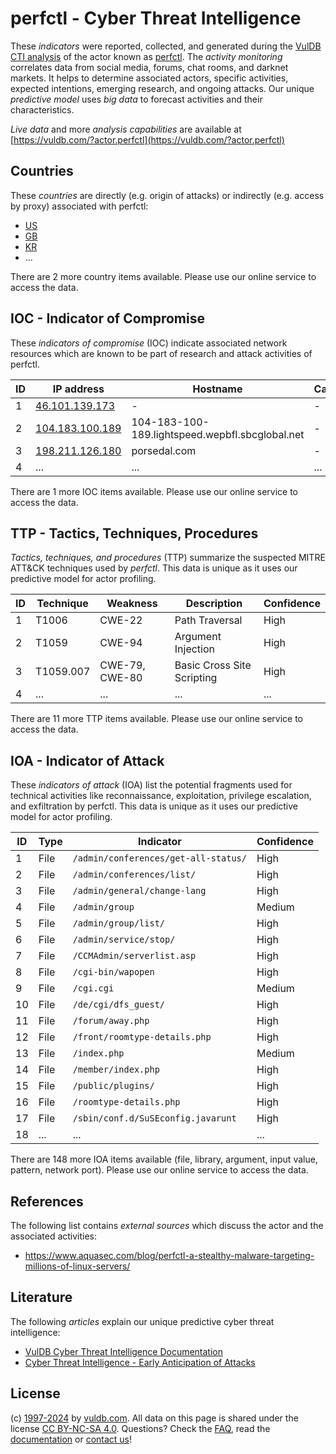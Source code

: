 # perfctl - Cyber Threat Intelligence

These _indicators_ were reported, collected, and generated during the [VulDB CTI analysis](https://vuldb.com/?kb.cti) of the actor known as [perfctl](https://vuldb.com/?actor.perfctl). The _activity monitoring_ correlates data from social media, forums, chat rooms, and darknet markets. It helps to determine associated actors, specific activities, expected intentions, emerging research, and ongoing attacks. Our unique _predictive model_ uses _big data_ to forecast activities and their characteristics.

_Live data_ and more _analysis capabilities_ are available at [https://vuldb.com/?actor.perfctl](https://vuldb.com/?actor.perfctl)

## Countries

These _countries_ are directly (e.g. origin of attacks) or indirectly (e.g. access by proxy) associated with perfctl:

* [US](https://vuldb.com/?country.us)
* [GB](https://vuldb.com/?country.gb)
* [KR](https://vuldb.com/?country.kr)
* ...

There are 2 more country items available. Please use our online service to access the data.

## IOC - Indicator of Compromise

These _indicators of compromise_ (IOC) indicate associated network resources which are known to be part of research and attack activities of perfctl.

ID | IP address | Hostname | Campaign | Confidence
-- | ---------- | -------- | -------- | ----------
1 | [46.101.139.173](https://vuldb.com/?ip.46.101.139.173) | - | - | High
2 | [104.183.100.189](https://vuldb.com/?ip.104.183.100.189) | 104-183-100-189.lightspeed.wepbfl.sbcglobal.net | - | High
3 | [198.211.126.180](https://vuldb.com/?ip.198.211.126.180) | porsedal.com | - | High
4 | ... | ... | ... | ...

There are 1 more IOC items available. Please use our online service to access the data.

## TTP - Tactics, Techniques, Procedures

_Tactics, techniques, and procedures_ (TTP) summarize the suspected MITRE ATT&CK techniques used by _perfctl_. This data is unique as it uses our predictive model for actor profiling.

ID | Technique | Weakness | Description | Confidence
-- | --------- | -------- | ----------- | ----------
1 | T1006 | CWE-22 | Path Traversal | High
2 | T1059 | CWE-94 | Argument Injection | High
3 | T1059.007 | CWE-79, CWE-80 | Basic Cross Site Scripting | High
4 | ... | ... | ... | ...

There are 11 more TTP items available. Please use our online service to access the data.

## IOA - Indicator of Attack

These _indicators of attack_ (IOA) list the potential fragments used for technical activities like reconnaissance, exploitation, privilege escalation, and exfiltration by perfctl. This data is unique as it uses our predictive model for actor profiling.

ID | Type | Indicator | Confidence
-- | ---- | --------- | ----------
1 | File | `/admin/conferences/get-all-status/` | High
2 | File | `/admin/conferences/list/` | High
3 | File | `/admin/general/change-lang` | High
4 | File | `/admin/group` | Medium
5 | File | `/admin/group/list/` | High
6 | File | `/admin/service/stop/` | High
7 | File | `/CCMAdmin/serverlist.asp` | High
8 | File | `/cgi-bin/wapopen` | High
9 | File | `/cgi.cgi` | Medium
10 | File | `/de/cgi/dfs_guest/` | High
11 | File | `/forum/away.php` | High
12 | File | `/front/roomtype-details.php` | High
13 | File | `/index.php` | Medium
14 | File | `/member/index.php` | High
15 | File | `/public/plugins/` | High
16 | File | `/roomtype-details.php` | High
17 | File | `/sbin/conf.d/SuSEconfig.javarunt` | High
18 | ... | ... | ...

There are 148 more IOA items available (file, library, argument, input value, pattern, network port). Please use our online service to access the data.

## References

The following list contains _external sources_ which discuss the actor and the associated activities:

* https://www.aquasec.com/blog/perfctl-a-stealthy-malware-targeting-millions-of-linux-servers/

## Literature

The following _articles_ explain our unique predictive cyber threat intelligence:

* [VulDB Cyber Threat Intelligence Documentation](https://vuldb.com/?kb.cti)
* [Cyber Threat Intelligence - Early Anticipation of Attacks](https://www.scip.ch/en/?labs.20201022)

## License

(c) [1997-2024](https://vuldb.com/?kb.changelog) by [vuldb.com](https://vuldb.com/?kb.about). All data on this page is shared under the license [CC BY-NC-SA 4.0](https://creativecommons.org/licenses/by-nc-sa/4.0/). Questions? Check the [FAQ](https://vuldb.com/?kb.faq), read the [documentation](https://vuldb.com/?kb) or [contact us](https://vuldb.com/?contact)!
